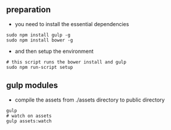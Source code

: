 ## preparation
* you need to install the essential dependencies
```
sudo npm install gulp -g
sudo npm install bower -g
```

* and then setup the environment
```
# this script runs the bower install and gulp
sudo npm run-script setup
```

## gulp modules
* compile the assets from ./assets directory to public directory
```
gulp
# watch on assets
gulp assets:watch
```

